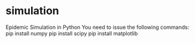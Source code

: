 # simulation
Epidemic Simulation in Python
You need to issue the following commands:
pip install numpy 
pip install scipy
pip install matplotlib
